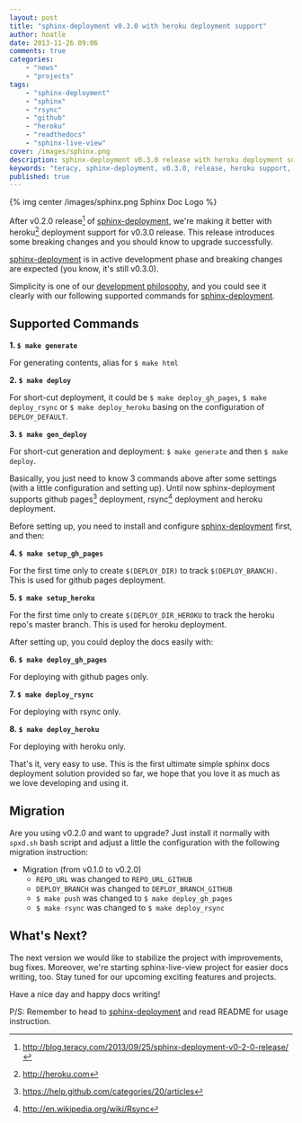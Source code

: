 ```yaml
---
layout: post
title: "sphinx-deployment v0.3.0 with heroku deployment support"
author: hoatle
date: 2013-11-26 09:06
comments: true
categories:
    - "news"
    - "projects"
tags:
    - "sphinx-deployment"
    - "sphinx"
    - "rsync"
    - "github"
    - "heroku"
    - "readthedocs"
    - "sphinx-live-view"
cover: /images/sphinx.png
description: sphinx-deployment v0.3.0 release with heroku deployment support
keywords: "teracy, sphinx-deployment, v0.3.0, release, heroku support, announcement"
published: true
---
```



{% img center /images/sphinx.png Sphinx Doc Logo %}

After v0.2.0 release[^1] of [sphinx-deployment][], we're making it better with heroku[^2] deployment
support for v0.3.0 release. This release introduces some breaking changes and you should know to
upgrade successfully.

<!-- more -->

[sphinx-deployment][] is in active development phase and breaking changes are expected (you know,
it's still v0.3.0).

Simplicity is one of our [development philosophy][], and you could see it clearly with our following
supported commands for [sphinx-deployment][].

Supported Commands
------------------

**1. `$ make generate`**

For generating contents, alias for `$ make html`

**2. `$ make deploy`**

For short-cut deployment, it could be `$ make deploy_gh_pages`, `$ make deploy_rsync` or
`$ make deploy_heroku` basing on the configuration of `DEPLOY_DEFAULT`.

**3. `$ make gen_deploy`**

For short-cut generation and deployment: `$ make generate` and then `$ make deploy`.


Basically, you just need to know 3 commands above after some settings (with a little configuration
and setting up). Until now sphinx-deployment supports github pages[^3] deployment, rsync[^4]
deployment and heroku deployment.

Before setting up, you need to install and configure [sphinx-deployment][] first, and then:

**4. `$ make setup_gh_pages`**

For the first time only to create `$(DEPLOY_DIR)` to track `$(DEPLOY_BRANCH)`. This is used for
github pages deployment.


**5. `$ make setup_heroku`**

For the first time only to create `$(DEPLOY_DIR_HEROKU` to track the heroku repo's master branch.
This is used for heroku deployment.

After setting up, you could deploy the docs easily with:

**6. `$ make deploy_gh_pages`**

For deploying with github pages only.

**7. `$ make deploy_rsync`**

For deploying with rsync only.

**8. `$ make deploy_heroku`**

For deploying with heroku only.

That's it, very easy to use. This is the first ultimate simple sphinx docs deployment solution
provided so far, we hope that you love it as much as we love developing and using it.


Migration
---------

Are you using v0.2.0 and want to upgrade? Just install it normally with `spxd.sh` bash script and
adjust a little the configuration with the following migration instruction:

- Migration (from v0.1.0 to v0.2.0)
    + `REPO_URL` was changed to `REPO_URL_GITHUB`
    + `DEPLOY_BRANCH` was changed to `DEPLOY_BRANCH_GITHUB`
    + `$ make push` was changed to `$ make deploy_gh_pages`
    + `$ make rsync` was changed to `$ make deploy_rsync`

What's Next?
------------

The next version we would like to stabilize the project with improvements, bug fixes. Moreover,
we're starting sphinx-live-view project for easier docs writing, too. Stay tuned for our
upcoming exciting features and projects.

Have a nice day and happy docs writing!

P/S: Remember to head to [sphinx-deployment][] and read README for usage instruction.

[sphinx-deployment]: https://github.com/teracy-official/sphinx-deployment
[development philosophy]: http://dev.teracy.org/docs/intro.html#about-teracy
[^1]: http://blog.teracy.com/2013/09/25/sphinx-deployment-v0-2-0-release/
[^2]: http://heroku.com
[^3]: https://help.github.com/categories/20/articles
[^4]: http://en.wikipedia.org/wiki/Rsync
[^5]: https://readthedocs.org/
